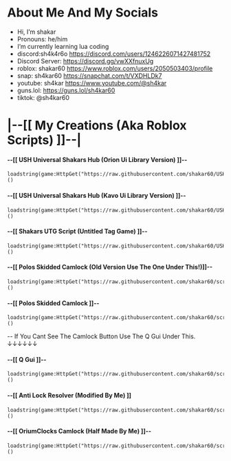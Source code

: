 # About Me And My Socials

- Hi, I’m shakar
- Pronouns: he/him
- I’m currently learning lua coding
- discord:sh4k4r6o https://discord.com/users/1246226071427481752
- Discord Server: https://discord.gg/vwXXfnuxUg
- roblox: shakar60 https://www.roblox.com/users/2050503403/profile
- snap: sh4kar60 https://snapchat.com/t/VXDHLDk7
- youtube: sh4kar https://www.youtube.com/@sh4kar
- guns.lol: https://guns.lol/sh4kar60
- tiktok: @sh4kar60


# |--[[ My Creations (Aka Roblox Scripts) ]]--|

#### --[[ USH Universal Shakars Hub (Orion Ui Library Version) ]]--

```
loadstring(game:HttpGet("https://raw.githubusercontent.com/shakar60/USH/main/key%20system%20protected",true))()
```

#### --[[ USH Universal Shakars Hub (Kavo Ui Library Version) ]]--

```
loadstring(game:HttpGet("https://raw.githubusercontent.com/shakar60/USH/main/USH%20Kavo%20Protected",true))()
```

#### --[[ Shakars UTG Script (Untitled Tag Game) ]]--

```
loadstring(game:HttpGet("https://raw.githubusercontent.com/shakar60/USH/main/UTG%20Protected",true))()
```

#### --[[ Polos Skidded Camlock (Old Version Use The One Under This!)]]--

```
loadstring(game:HttpGet("https://raw.githubusercontent.com/shakar60/scripts/main/polos%20old%20camlock%20protected",true))()
```

#### --[[ Polos Skidded Camlock ]]--

```
loadstring(game:HttpGet("https://raw.githubusercontent.com/shakar60/scripts/main/protected%20polos%20camlock",true))()
```

-- If You Cant See The Camlock Button Use The Q Gui Under This.
                               ↓↓↓↓↓↓

#### --[[ Q Gui ]]--

```
loadstring(game:HttpGet("https://raw.githubusercontent.com/shakar60/scripts/main/protected%20Q%20Gui",true))()
```

#### --[[ Anti Lock Resolver (Modified By Me) ]]
```
loadstring(game:HttpGet("https://raw.githubusercontent.com/shakar60/scripts/main/protected%20antilock%20resolver",true))()
```

#### --[[ OriumClocks Camlock (Half Made By Me) ]]--

```
loadstring(game:HttpGet("https://raw.githubusercontent.com/shakar60/scripts/main/LLOLPPROTECTED%20OORORIUMCLOCKS%20CAMLOCK%20LOLL",true))()
```
